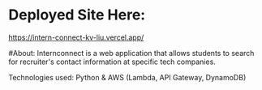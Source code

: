 # Deployed Site Here:
https://intern-connect-kv-liu.vercel.app/

#About:
Internconnect is a web application that allows students to search for recruiter's contact information at specific tech companies.

Technologies used:
Python & AWS (Lambda, API Gateway, DynamoDB)
